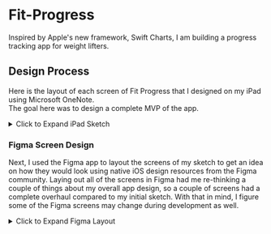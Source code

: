 # Fit-Progress

Inspired by Apple's new framework, Swift Charts, I am building a progress tracking app for weight lifters. 

## Design Process

Here is the layout of each screen of Fit Progress that I designed on my iPad using Microsoft OneNote.  
The goal here was to design a complete MVP of the app.

<details><summary>Click to Expand iPad Sketch</summary>

![IMG_0046](https://user-images.githubusercontent.com/21287326/181812573-04d7d99d-c596-4d14-b85f-6b6b39205ba5.jpeg)

</details>  

### Figma Screen Design

Next, I used the Figma app to layout the screens of my sketch to get an idea on how they would look using native iOS design resources from the Figma community. Laying out all of the screens in Figma had me re-thinking a couple of things about my overall app design, so a couple of screens had a complete overhaul compared to my initial sketch. With that in mind, I figure some of the Figma screens may change during development as well.

<details><summary>Click to Expand Figma Layout</summary>

![fitprogress figma design](https://user-images.githubusercontent.com/21287326/183982509-8692fec1-2230-4a89-b9c7-247895be99c4.png)

</details> 

